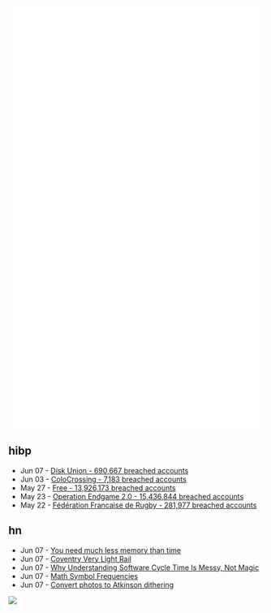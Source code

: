 ![Metrics](https://raw.githubusercontent.com/phixion/phixion/master/metrics.svg)

## hibp

<!--
for https://github.com/phixion/phixion/blob/main/.github/workflows/feeds.yml
-->
<!--START_SECTION:haveibeenpwnd-->
- Jun 07 - [Disk Union - 690,667 breached accounts](https://haveibeenpwned.com/Breach/DiskUnion)
- Jun 03 - [ColoCrossing - 7,183 breached accounts](https://haveibeenpwned.com/Breach/ColoCrossing)
- May 27 - [Free - 13,926,173 breached accounts](https://haveibeenpwned.com/Breach/FreeMobile)
- May 23 - [Operation Endgame 2.0 - 15,436,844 breached accounts](https://haveibeenpwned.com/Breach/OperationEndgame2)
- May 22 - [Fédération Francaise de Rugby - 281,977 breached accounts](https://haveibeenpwned.com/Breach/FFR)
<!--END_SECTION:haveibeenpwnd-->

## hn

<!--
for https://github.com/phixion/phixion/blob/main/.github/workflows/feeds.yml
-->
<!--START_SECTION:hn-->
- Jun 07 - [You need much less memory than time](https://blog.computationalcomplexity.org/2025/02/you-need-much-less-memory-than-time.html)
- Jun 07 - [Coventry Very Light Rail](https://www.coventry.gov.uk/coventry-light-rail)
- Jun 07 - [Why Understanding Software Cycle Time Is Messy, Not Magic](https://arxiv.org/abs/2503.05040)
- Jun 07 - [Math Symbol Frequencies](https://leancrew.com/all-this/2025/06/math-symbol-frequencies/)
- Jun 07 - [Convert photos to Atkinson dithering](https://gazs.github.io/canvas-atkinson-dither/)
<!--END_SECTION:hn-->

<!--
for https://yhype.me
-->
![](https://hit.yhype.me/github/profile?user_id=13013670)

